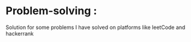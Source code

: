 # Problem-solving : 

Solution for some problems I have solved on platforms like leetCode and  hackerrank 
